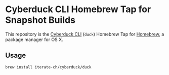 # Cyberduck CLI Homebrew Tap for Snapshot Builds

This repository is the [Cyberduck CLI](https://duck.sh) (`duck`) Homebrew Tap for [Homebrew](http://brew.sh/), a package manager for OS X.

## Usage

    brew install iterate-ch/cyberduck/duck
